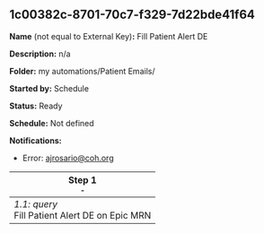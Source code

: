 ## 1c00382c-8701-70c7-f329-7d22bde41f64

**Name** (not equal to External Key)**:** Fill Patient Alert DE

**Description:** n/a

**Folder:** my automations/Patient Emails/

**Started by:** Schedule

**Status:** Ready

**Schedule:** Not defined

**Notifications:**

* Error: ajrosario@coh.org

| Step 1<br>_<small>-</small>_ |
| --- |
| _1.1: query_<br>Fill Patient Alert DE on Epic MRN |
